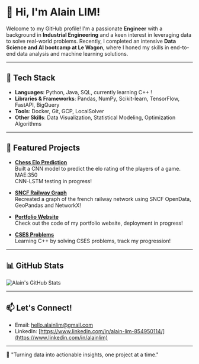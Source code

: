 # 👋 Hi, I'm Alain LIM!

Welcome to my GitHub profile! I'm a passionate **Engineer** with a background in **Industrial Engineering** and a keen interest in leveraging data to solve real-world problems. Recently, I completed an intensive **Data Science and AI bootcamp at Le Wagon**, where I honed my skills in end-to-end data analysis and machine learning solutions.

---

## 🔧 Tech Stack
- **Languages**: Python, Java, SQL, currently learning C++ !
- **Libraries & Frameworks**: Pandas, NumPy, Scikit-learn, TensorFlow, FastAPI, BigQuery
- **Tools**: Docker, Git, GCP, LocalSolver
- **Other Skills**: Data Visualization, Statistical Modeling, Optimization Algorithms

---

## 🌟 Featured Projects

- **[Chess Elo Prediction](https://github.com/thenemchua/chess-elo-prediction)**  
Built a CNN model to predict the elo rating of the players of a game. MAE:350  
CNN-LSTM testing in progress!

- **[SNCF Railway Graph](https://github.com/thenemchua/sncf_railway_graph/blob/main/railway_graph.ipynb)**  
Recreated a graph of the french railway network using SNCF OpenData, GeoPandas and NetworkX!

- **[Portfolio Website](https://github.com/thenemchua/portfolio-site)**  
Check out the code of my portfolio website, deployment in progress!

- **[CSES Problems](https://github.com/thenemchua/cses-problems)**  
Learning C++ by solving CSES problems, track my progression!

---

## 📊 GitHub Stats
![Alain's GitHub Stats](https://github-readme-stats.vercel.app/api?username=thenemchua&show_icons=true&theme=radical)

---

## 📫 Let's Connect!
- Email: [hello.alainlim@gmail.com](mailto:hello.alainlim@gmail.com)
- LinkedIn: [https://www.linkedin.com/in/alain-lim-854950114/](https://www.linkedin.com/in/alainlim)

---

🚀 "Turning data into actionable insights, one project at a time."
